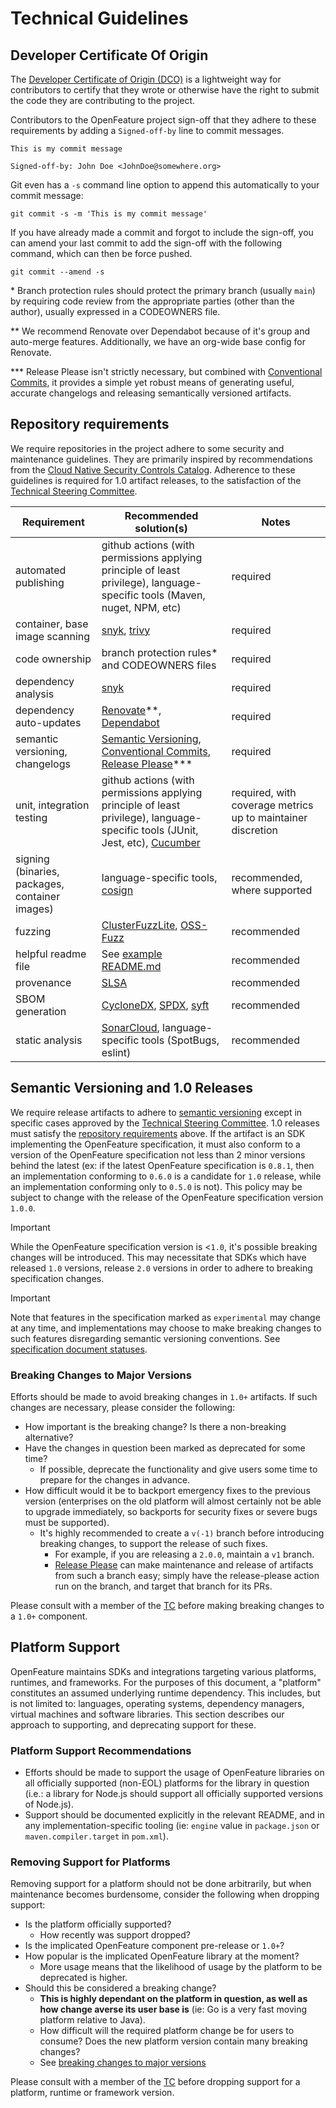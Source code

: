 # Technical Guidelines

## Developer Certificate Of Origin

The [Developer Certificate of Origin (DCO)](https://developercertificate.org/) is a lightweight way for contributors
to certify that they wrote or otherwise have the right to submit the code they are contributing to the project.

Contributors to the OpenFeature project sign-off that they adhere to these requirements by adding a `Signed-off-by` line to commit messages.

```console
This is my commit message

Signed-off-by: John Doe <JohnDoe@somewhere.org>
```

Git even has a `-s` command line option to append this automatically to your commit message:

```console
git commit -s -m 'This is my commit message'
```

If you have already made a commit and forgot to include the sign-off, you can amend your last commit
to add the sign-off with the following command, which can then be force pushed.

```console
git commit --amend -s
```

\* Branch protection rules should protect the primary branch (usually `main`) by requiring code review from the appropriate parties (other than the author), usually expressed in a CODEOWNERS file.

\*\* We recommend Renovate over Dependabot because of it's group and auto-merge features.
Additionally, we have an org-wide base config for Renovate.

\*\*\* Release Please isn't strictly necessary, but combined with [Conventional Commits][conventional-commits], it provides a simple yet robust means of generating useful, accurate changelogs and releasing semantically versioned artifacts.

## Repository requirements

We require repositories in the project adhere to some security and maintenance guidelines.
They are primarily inspired by recommendations from the [Cloud Native Security Controls Catalog](https://www.cncf.io/blog/2022/06/07/introduction-to-the-cloud-native-security-controls-catalog/).
Adherence to these guidelines is required for 1.0 artifact releases, to the satisfaction of the [Technical Steering Committee](https://github.com/open-feature/community/blob/main/governance-charter.md#technical-steering-committee-tsc).

| Requirement                                    | Recommended solution(s)                                                                                                                   | Notes                                                       |
| ---------------------------------------------- | ----------------------------------------------------------------------------------------------------------------------------------------- | ----------------------------------------------------------- |
| automated publishing                           | github actions (with permissions applying principle of least privilege), language-specific tools (Maven, nuget, NPM, etc)                 | required                                                    |
| container, base image scanning                 | [snyk][snyk], [trivy][trivy]                                                                                                              | required                                                    |
| code ownership                                 | branch protection rules\* and CODEOWNERS files                                                                                            | required                                                    |
| dependency analysis                            | [snyk][snyk]                                                                                                                              | required                                                    |
| dependency auto-updates                        | [Renovate][renovate]\*\*, [Dependabot][dependabot]                                                                                        | required                                                    |
| semantic versioning, changelogs                | [Semantic Versioning][semantic-versioning], [Conventional Commits][conventional-commits], [Release Please][release-please]\*\*\*          | required                                                    |
| unit, integration testing                      | github actions (with permissions applying principle of least privilege), language-specific tools (JUnit, Jest, etc), [Cucumber][cucumber] | required, with coverage metrics up to maintainer discretion |
| signing (binaries, packages, container images) | language-specific tools, [cosign][cosign]                                                                                                 | recommended, where supported                                |
| fuzzing                                        | [ClusterFuzzLite][clusterfuzzlite], [OSS-Fuzz][oss-fuzz]                                                                                  | recommended                                                 |
| helpful readme file                            | See [example README.md](./templates/READMEs/README.md)                                                                                    | recommended                                                 |
| provenance                                     | [SLSA](https://slsa.dev/spec/v1.0/provenance#provenance)                                                                                  | recommended                                                 |
| SBOM generation                                | [CycloneDX][cyclonedx], [SPDX][spdx], [syft][syft]                                                                                        | recommended                                                 |
| static analysis                                | [SonarCloud][sonarcloud], language-specific tools (SpotBugs, eslint)                                                                      | recommended                                                 |

## Semantic Versioning and 1.0 Releases

We require release artifacts to adhere to [semantic versioning](https://semver.org/) except in specific cases approved by the [Technical Steering Committee](https://github.com/open-feature/community/blob/main/community-members.md#technical-committee).
1.0 releases must satisfy the [repository requirements](#repository-requirements) above.
If the artifact is an SDK implementing the OpenFeature specification, it must also conform to a version of the OpenFeature specification not less than 2 minor versions behind the latest (ex: if the latest OpenFeature specification is `0.8.1`, then an implementation conforming to `0.6.0` is a candidate for `1.0` release, while an implementation conforming only to `0.5.0` is not).
This policy may be subject to change with the release of the OpenFeature specification version `1.0.0`.

> [!IMPORTANT]  
> While the OpenFeature specification version is <`1.0`, it's possible breaking changes will be introduced.
> This may necessitate that SDKs which have released `1.0` versions, release `2.0` versions in order to adhere to breaking specification changes.

> [!IMPORTANT]  
> Note that features in the specification marked as `experimental` may change at any time, and implementations may choose to make breaking changes to such features disregarding semantic versioning conventions.
> See [specification document statuses](https://openfeature.dev/specification/#document-statuses).

### Breaking Changes to Major Versions

Efforts should be made to avoid breaking changes in `1.0+` artifacts.
If such changes are necessary, please consider the following:

* How important is the breaking change? Is there a non-breaking alternative?
* Have the changes in question been marked as deprecated for some time?
  * If possible, deprecate the functionality and give users some time to prepare for the changes in advance.
* How difficult would it be to backport emergency fixes to the previous version (enterprises on the old platform will almost certainly not be able to upgrade immediately, so backports for security fixes or severe bugs must be supported). 
  * It's highly recommended to create a `v(-1)` branch before introducing breaking changes, to support the release of such fixes.
    * For example, if you are releasing a `2.0.0`, maintain a `v1` branch.
    * [Release Please][release-please] can make maintenance and release of artifacts from such a branch easy; simply have the release-please action run on the branch, and target that branch for its PRs.

Please consult with a member of the [TC](https://github.com/open-feature/community/blob/main/community-members.md#technical-committee) before making breaking changes to a `1.0+` component.

## Platform Support

OpenFeature maintains SDKs and integrations targeting various platforms, runtimes, and frameworks.
For the purposes of this document, a "platform" constitutes an assumed underlying runtime dependency.
This includes, but is not limited to: languages, operating systems, dependency managers, virtual machines and software libraries.
This section describes our approach to supporting, and deprecating support for these.

### Platform Support Recommendations

* Efforts should be made to support the usage of OpenFeature libraries on all officially supported (non-EOL) platforms for the library in question (i.e.: a library for Node.js should support all officially supported versions of Node.js).
* Support should be documented explicitly in the relevant README, and in any implementation-specific tooling (ie: `engine` value in `package.json` or `maven.compiler.target` in `pom.xml`).

### Removing Support for Platforms

Removing support for a platform should not be done arbitrarily, but when maintenance becomes burdensome, consider the following when dropping support:

* Is the platform officially supported?
  * How recently was support dropped?
* Is the implicated OpenFeature component pre-release or `1.0+`? 
* How popular is the implicated OpenFeature library at the moment?
  * More usage means that the likelihood of usage by the platform to be deprecated is higher.
* Should this be considered a breaking change?
  * **This is highly dependant on the platform in question, as well as how change averse its user base is** (ie: Go is a very fast moving platform relative to Java).
  * How difficult will the required platform change be for users to consume? Does the new platform version contain many breaking changes?
  * See [breaking changes to major versions](#breaking-changes-to-major-versions)

Please consult with a member of the [TC](https://github.com/open-feature/community/blob/main/community-members.md#technical-committee) before dropping support for a platform, runtime or framework version.

[sonarcloud]: https://www.sonarsource.com/products/sonarcloud/
[snyk]: https://snyk.io/
[trivy]: https://github.com/aquasecurity/trivy
[cosign]: https://github.com/sigstore/cosign-installer
[cyclonedx]: https://cyclonedx.org/tool-center/
[clusterfuzzlite]: https://google.github.io/clusterfuzzlite/
[oss-fuzz]: https://github.com/google/oss-fuzz
[cucumber]: https://cucumber.io/tools/cucumber-open/
[renovate]: https://github.com/apps/renovate
[syft]: https://github.com/anchore/syft
[spdx]: https://spdx.dev/resources/tools/
[dependabot]: https://github.com/dependabot
[conventional-commits]: [https://www.conventionalcommits.org/]
[semantic-versioning]: [https://semver.org/]
[release-please]: [https://github.com/googleapis/release-please]